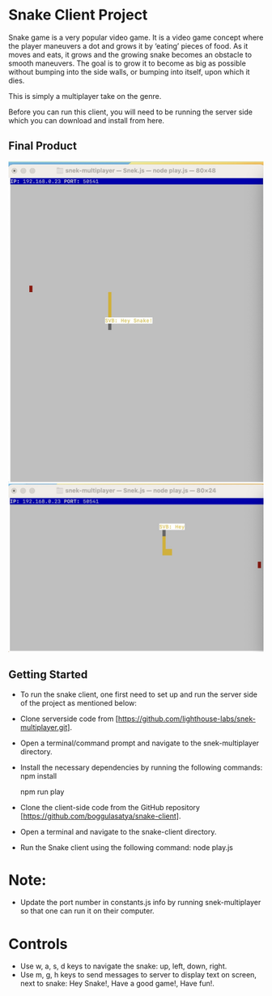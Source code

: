 # Snake Client Project

Snake game is a very popular video game. It is a video game concept where the player maneuvers a dot and grows it by ‘eating’ pieces of food. As it moves and eats, it grows and the growing snake becomes an obstacle to smooth maneuvers. The goal is to grow it to become as big as possible without bumping into the side walls, or bumping into itself, upon which it dies.

This is simply a multiplayer take on the genre.

Before you can run this client, you will need to be running the server side which you can download and install from here. 

## Final Product

!["Message"](message.jpg)
!["Moveup"](moveup.jpg)


## Getting Started

- To run the snake client, one first need to set up and run the server side of the project as mentioned below:
- Clone serverside code from [https://github.com/lighthouse-labs/snek-multiplayer.git].
- Open a terminal/command prompt and navigate to the snek-multiplayer directory.
- Install the necessary dependencies by running the following commands:
    npm install
    
    npm run play

- Clone the client-side code from the GitHub repository [https://github.com/boggulasatya/snake-client].
- Open a terminal and navigate to the snake-client directory.
- Run the Snake client using the following command:
  node play.js

# Note:

- Update the port number in constants.js info by running snek-multiplayer so that one can run it on their computer.

# Controls

- Use  w, a, s, d keys to navigate the snake: up, left, down, right.
- Use m, g, h keys to send messages to server to display text on screen, next to snake: Hey Snake!, Have a good game!, Have fun!.